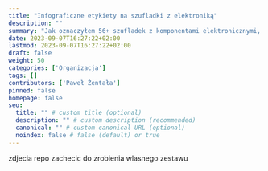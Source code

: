 ```yaml
---
title: "Infograficzne etykiety na szufladki z elektroniką"
description: ""
summary: "Jak oznaczyłem 56+ szufladek z komponentami elektronicznymi, aby się nie pogubić co jest gdzie."
date: 2023-09-07T16:27:22+02:00
lastmod: 2023-09-07T16:27:22+02:00
draft: false
weight: 50
categories: ['Organizacja']
tags: []
contributors: ['Paweł Żentała']
pinned: false
homepage: false
seo:
  title: "" # custom title (optional)
  description: "" # custom description (recommended)
  canonical: "" # custom canonical URL (optional)
  noindex: false # false (default) or true
---
```


zdjecia
repo
zachecic do zrobienia wlasnego zestawu
